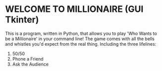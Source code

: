 # WELCOME TO MILLIONAIRE (GUI Tkinter)
This is a program, written in Python, that allows you to play 'Who Wants to be a Millionaire' in your command line!
The game comes with all the bells and whistles you'd expect from the real thing. Including the three lifelines:
1. 50/50
2. Phone a Friend
3. Ask the Audience

